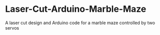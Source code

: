 Laser-Cut-Arduino-Marble-Maze
=============================

A laser cut design and Arduino code for a marble maze controlled by two servos
